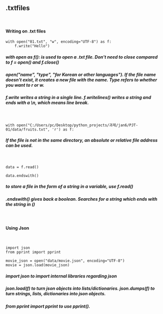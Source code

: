## .txtfiles
<br/>

#### Writing on .txt files
```
with open("01.txt", "w", encoding="UTF-8") as f:
    f.write("Hello")
```
##### *with open as f():* is used to open a .txt file. Don't need to close compared to *f = open()* and *f.close()*
##### *open("name", "type", "for Korean or other languages")*. If the file name doesn't exist, it creates a new file with the name. Type refers to whether you want to r or w. 
##### *f.write* writes a string in a single line. *f.writelines()* writes a string and ends with a \n, which means line break. 
<br/>

```
with open("C:/Users/pc/Desktop/python_projects/과제/jan6/PJT-01/data/fruits.txt", 'r') as f:
```
##### If the file is not in the same directory, an absolute or relative file address can be used. 
<br/>

```
data = f.read()

data.endswith()
```
##### to store a file in the form of a string in a variable, use f.read()
##### .endswith() gives back a boolean. Searches for a string which ends with the string in ()
<br/>

#### Using Json
<br/>

```
import json 
from pprint import pprint

movie_json = open("data/movie.json", encoding="UTF-8")
movie = json.load(movie_json)
```
##### *import json* to import internal libraries regarding json
##### *json.load(f)* to turn json objects into lists/dictionaries. *json.dumps(f)* to turn strings, lists, dictionaries into json objects. 
##### *from pprint import pprint* to use pprint(). 
    